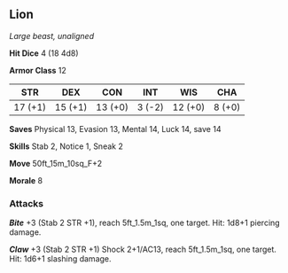 ## Lion

*Large beast, unaligned*

**Hit Dice** 4 (18 4d8)

**Armor Class** 12

| STR     | DEX     | CON     | INT     | WIS     | CHA     |
|---------|---------|---------|---------|---------|---------|
| 17 (+1) | 15 (+1) | 13 (+0) |  3 (-2) | 12 (+0) |  8 (+0) |

**Saves** Physical 13, Evasion 13, Mental 14, Luck 14, save 14

**Skills** Stab 2, Notice 1, Sneak 2

**Move** 50ft\_15m\_10sq\_F+2

**Morale** 8

### Attacks

***Bite*** +3 (Stab 2 STR +1), reach 5ft\_1.5m\_1sq, one target. Hit: 1d8+1 piercing damage.

***Claw*** +3 (Stab 2 STR +1) Shock 2+1/AC13, reach 5ft\_1.5m\_1sq, one target. Hit: 1d6+1 slashing damage.

